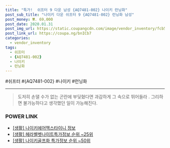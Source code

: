```yaml
--- 
title: "특가!  쉬프터 9 다운 남성 {AQ7481-002} 나이키 런닝화" 
post_sub_title: "나이키 다운 쉬프터 9 {AQ7481-002} 런닝화 남성" 
post_money: ₩. 69,000 
post_date: 2020.01.31 
post_img_url: https://static.coupangcdn.com/image/vendor_inventory/fcb5/2e80bc1491b46fd1f3fda2c885ff0039a3690daec5b2b2ff77c7d502bc1c.jpg 
post_link_url: https://coupa.ng/bnICb7 
categories: 
  - vendor_inventory 
tags: 
  - 쉬프터 
  - {AQ7481-002} 
  - 나이키 
  - 런닝화 
--- 
```

  #쉬프터 #{AQ7481-002} #나이키 #런닝화 
<hr> 

> 도저히 손댈 수가 없는 곤란에 부딪혔다면 과감하게 그 속으로 뛰어들라 . 그리하면 불가능하다고 생각했던 일이 가능해진다. 


### POWER LINK

* <a href="https://blog.naver.com/fasyy4321/221759944320" target="_blank"> [생활] 나이키에어맥스타이니 정보 </a>
* <a href="https://blog.naver.com/sakai111/221774924547" target="_blank"> [생활] 헤라벨벳나이트특가정보 순위 ~25위</a>
* <a href="https://blog.naver.com/sakai111/221778258735" target="_blank"> [생활] 나이키골프화 특가정보 순위 ~50위</a>

